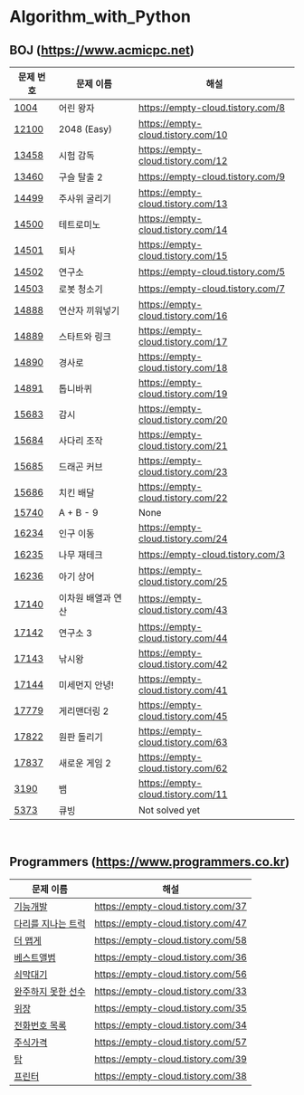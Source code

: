 Algorithm_with_Python
==========

BOJ (https://www.acmicpc.net)
----------
| 문제 번호 | 문제 이름 | 해설 |
| --- | --- | --- |
| [1004](https://www.acmicpc.net/problem/1004) | 어린 왕자 | https://empty-cloud.tistory.com/8 |
| [12100](https://www.acmicpc.net/problem/12100) | 2048 (Easy) | https://empty-cloud.tistory.com/10 |
| [13458](https://www.acmicpc.net/problem/13458) | 시험 감독 | https://empty-cloud.tistory.com/12 |
| [13460](https://www.acmicpc.net/problem/13460) | 구슬 탈출 2 | https://empty-cloud.tistory.com/9 |
| [14499](https://www.acmicpc.net/problem/14499) | 주사위 굴리기 | https://empty-cloud.tistory.com/13 |
| [14500](https://www.acmicpc.net/problem/14500) | 테트로미노 | https://empty-cloud.tistory.com/14 |
| [14501](https://www.acmicpc.net/problem/14501) | 퇴사 | https://empty-cloud.tistory.com/15 |
| [14502](https://www.acmicpc.net/problem/14502) | 연구소 | https://empty-cloud.tistory.com/5 |
| [14503](https://www.acmicpc.net/problem/14503) | 로봇 청소기 | https://empty-cloud.tistory.com/7 |
| [14888](https://www.acmicpc.net/problem/14888) | 연산자 끼워넣기 | https://empty-cloud.tistory.com/16 |
| [14889](https://www.acmicpc.net/problem/14889) | 스타트와 링크 | https://empty-cloud.tistory.com/17 |
| [14890](https://www.acmicpc.net/problem/14890) | 경사로 | https://empty-cloud.tistory.com/18 |
| [14891](https://www.acmicpc.net/problem/14891) | 톱니바퀴 | https://empty-cloud.tistory.com/19 |
| [15683](https://www.acmicpc.net/problem/15683) | 감시 | https://empty-cloud.tistory.com/20 |
| [15684](https://www.acmicpc.net/problem/15684) | 사다리 조작 | https://empty-cloud.tistory.com/21 |
| [15685](https://www.acmicpc.net/problem/15685) | 드래곤 커브 | https://empty-cloud.tistory.com/23 |
| [15686](https://www.acmicpc.net/problem/15686) | 치킨 배달 | https://empty-cloud.tistory.com/22 |
| [15740](https://www.acmicpc.net/problem/15740) | A + B - 9 | None|
| [16234](https://www.acmicpc.net/problem/16234) | 인구 이동 | https://empty-cloud.tistory.com/24 |
| [16235](https://www.acmicpc.net/problem/16235) | 나무 재테크 | https://empty-cloud.tistory.com/3 |
| [16236](https://www.acmicpc.net/problem/16236) | 아기 상어 | https://empty-cloud.tistory.com/25 |
| [17140](https://www.acmicpc.net/problem/17140) | 이차원 배열과 연산 | https://empty-cloud.tistory.com/43 |
| [17142](https://www.acmicpc.net/problem/17142) | 연구소 3 | https://empty-cloud.tistory.com/44 |
| [17143](https://www.acmicpc.net/problem/17143) | 낚시왕 | https://empty-cloud.tistory.com/42 |
| [17144](https://www.acmicpc.net/problem/17144) | 미세먼지 안녕! | https://empty-cloud.tistory.com/41 |
| [17779](https://www.acmicpc.net/problem/17779) | 게리맨더링 2 | https://empty-cloud.tistory.com/45 |
| [17822](https://www.acmicpc.net/problem/17822) | 원판 돌리기 | https://empty-cloud.tistory.com/63 |
| [17837](https://www.acmicpc.net/problem/17837) | 새로운 게임 2 | https://empty-cloud.tistory.com/62 |
| [3190](https://www.acmicpc.net/problem/3190) | 뱀 | https://empty-cloud.tistory.com/11 |
| [5373](https://www.acmicpc.net/problem/5373) | 큐빙 | Not solved yet |

</br>

Programmers (https://www.programmers.co.kr)
----------
| 문제 이름 | 해설 |
| --- | --- |
| [기능개발](https://programmers.co.kr/learn/courses/30/lessons/42586) | https://empty-cloud.tistory.com/37 |
| [다리를 지나는 트럭](https://programmers.co.kr/learn/courses/30/lessons/42583) | https://empty-cloud.tistory.com/47 |
| [더 맵게](https://programmers.co.kr/learn/courses/30/lessons/42626) | https://empty-cloud.tistory.com/58 |
| [베스트앨범](https://programmers.co.kr/learn/courses/30/lessons/42579) | https://empty-cloud.tistory.com/36 |
| [쇠막대기](https://programmers.co.kr/learn/courses/30/lessons/42585) | https://empty-cloud.tistory.com/56 |
| [완주하지 못한 선수](https://programmers.co.kr/learn/courses/30/lessons/42576) | https://empty-cloud.tistory.com/33 |
| [위장](https://programmers.co.kr/learn/courses/30/lessons/42578) | https://empty-cloud.tistory.com/35 |
| [전화번호 목록](https://programmers.co.kr/learn/courses/30/lessons/42577) | https://empty-cloud.tistory.com/34 |
| [주식가격](https://programmers.co.kr/learn/courses/30/lessons/42584) | https://empty-cloud.tistory.com/57 |
| [탑](https://programmers.co.kr/learn/courses/30/lessons/42588) | https://empty-cloud.tistory.com/39 |
| [프린터](https://programmers.co.kr/learn/courses/30/lessons/42587) | https://empty-cloud.tistory.com/38 |

 
